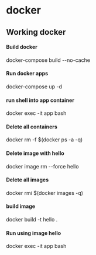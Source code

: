 # docker


## Working docker

#### Build docker 
docker-compose build --no-cache

#### Run docker apps
docker-compose up -d

#### run shell into app container
docker exec -it app bash

#### Delete all containers
docker rm -f $(docker ps -a -q)

#### Delete image with hello
docker image rm --force hello

#### Delete all images
docker rmi $(docker images -q)

#### build image
docker build -t hello .

#### Run using image hello
docker exec -it app bash

